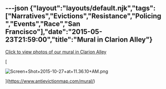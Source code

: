 ---json
{"layout":"layouts/default.njk","tags":["Narratives","Evictions","Resistance","Policing","Events","Race","San Francisco"],"date":"2015-05-23T21:59:00","title":"Mural in Clarion Alley"}
---

[Click to view photos of our mural in Clarion Alley](http://www.antievictionmap.com/land-of-opportunity-1/)

[

![Screen+Shot+2015-10-27+at+11.36.10+AM.png](https://images.squarespace-cdn.com/content/v1/52b7d7a6e4b0b3e376ac8ea2/1514069950709-WC01C5PFG2FGZNUDUGTI/ke17ZwdGBToddI8pDm48kL2cKOYhyvEXuYtniQa2iv1Zw-zPPgdn4jUwVcJE1ZvWQUxwkmyExglNqGp0IvTJZUJFbgE-7XRK3dMEBRBhUpwlrfV1iA7wD84G_AGTGSH6Apq71Nz0PBvVQ8aNSmAWYwobIQkWNxvqu6fc26gcb90/Screen%2BShot%2B2015-10-27%2Bat%2B11.36.10%2BAM.png)

](https://www.antievictionmap.com/mural/)